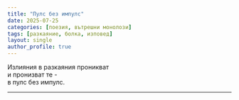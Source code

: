 ```yaml
---
title: "Пулс без импулс"
date: 2025-07-25
categories: [поезия, вътрешни монолози]
tags: [разкаяние, болка, изповед]
layout: single
author_profile: true
---
```


<div class="poem3">

Излияния в разкаяния проникват <br/>
и пронизват те - <br/>
в пулс без импулс.

<hr/>
</div>